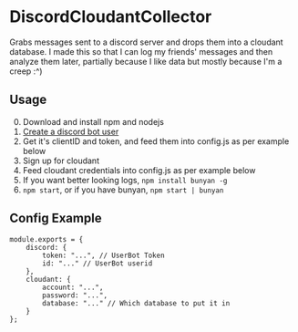 # DiscordCloudantCollector

Grabs messages sent to a discord server and drops them into a cloudant database. I made this so that I can log my friends' messages and then analyze them later, partially because I like data but mostly because I'm a creep :^)

## Usage
0. Download and install npm and nodejs
1. [Create a discord bot user](https://discordapp.com/developers/applications/me)
2. Get it's clientID and token, and feed them into config.js as per example below
3. Sign up for cloudant
4. Feed cloudant credentials into config.js as per example below
5. If you want better looking logs, `npm install bunyan -g`
6. `npm start`, or if you have bunyan, `npm start | bunyan`

## Config Example

~~~
module.exports = {
	discord: {
		token: "...", // UserBot Token
		id: "..." // UserBot userid
	},
	cloudant: {
		account: "...",
		password: "...",
		database: "..." // Which database to put it in
	}
};
~~~